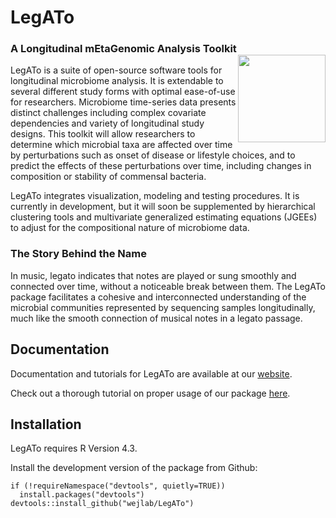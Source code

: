 
# LegATo
### A Longitudinal mEtaGenomic Analysis Toolkit <img src="https://github.com/wejlab/Legato-docs/blob/main/legato-logo.jpg?raw=true" align="right" width="140">

LegATo is a suite of open-source software tools for longitudinal microbiome analysis. It is extendable to
several different study forms with optimal ease-of-use for researchers. Microbiome time-series data
presents distinct challenges including complex covariate dependencies and variety of longitudinal study
designs. This toolkit will allow researchers to determine which microbial taxa are affected over time by
perturbations such as onset of disease or lifestyle choices, and to predict the effects of these perturbations
over time, including changes in composition or stability of commensal bacteria. 

LegATo integrates visualization, modeling and testing procedures. It is currently in development, but it will soon be supplemented by hierarchical clustering tools and multivariate generalized estimating equations (JGEEs) to adjust for the compositional nature of microbiome data.

### The Story Behind the Name
In music, legato indicates that notes are played or sung smoothly and connected over time, without a noticeable break between them. The LegATo package facilitates a cohesive and interconnected understanding of the microbial communities represented by sequencing samples longitudinally, much like the smooth connection of musical notes in a legato passage. 

## Documentation
Documentation and tutorials for LegATo are available at our [website](https://wejlab.github.io/LegATo-docs/).

Check out a thorough tutorial on proper usage of our package [here](https://wejlab.github.io/LegATo-docs/articles/LegATo_vignette.html).

## Installation
LegATo requires R Version 4.3.

Install the development version of the package from Github:

```
if (!requireNamespace("devtools", quietly=TRUE))
  install.packages("devtools")
devtools::install_github("wejlab/LegATo")
```
